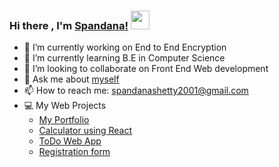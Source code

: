 ### Hi there , I'm [Spandana!](https://spandana1401.github.io) <img src="https://raw.githubusercontent.com/MartinHeinz/MartinHeinz/master/wave.gif" height ="30px" width="30px">

<!--
**spandana1401/spandana1401** is a ✨ _special_ ✨ repository because its `README.md` (this file) appears on your GitHub profile.

Here are some ideas to get you started:
-->
- 🔭 I’m currently working on End to End Encryption
- 🌱 I’m currently learning B.E in Computer Science
- 👯 I’m looking to collaborate on Front End Web development
- 💬 Ask me about [myself](https://spandana1401.github.io/)
- 📫 How to reach me: spandanashetty2001@gmail.com
- 💻 My Web Projects
  - [My Portfolio](https://spandana1401.github.io/)  
  - [Calculator using React](https://spandana1401.github.io/react_calculator/)  
  - [ToDo Web App](https://spandana1401.github.io/letsgrowmore_todo/)
  - [Registration form](https://spandana1401.github.io/letsgrowmore_registration_form.js/)
  

